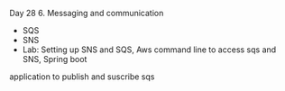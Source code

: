 Day 28 6. Messaging and communication

- SQS
- SNS
- Lab: Setting up SNS and SQS, Aws command line to access sqs and SNS, Spring boot

application to publish and suscribe sqs
